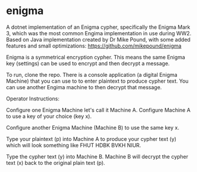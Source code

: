 # enigma
A dotnet implementation of an Enigma cypher, specifically the Enigma Mark 3, which was the most common Engima implementation in use during WW2. Based on Java implementation created by Dr Mike Pound, with some added features and small optimizations: https://github.com/mikepound/enigma

Enigma is a symmetrical encryption cypher. This means the same Enigma key (settings) can be used to encrypt and then decrypt a message. 

To run, clone the repo. There is a console application (a digital Enigma Machine) that you can use to to enter plaintext to produce cypher text. You can use another Engima machine to then decrypt that message.

Operator Instructions:

Configure one Enigma Machine let's call it Machine A. Configure Machine A to use a key of your choice (key x).

Configure another Enigma Machine (Machine B) to use the same key x. 

Type your plaintext (p) into Machine A to produce your cypher text (y) which will look something like FHUT HDBK BVKH NIUR.

Type the cypher text (y) into Machine B. Machine B will decrypt the cypher text (x) back to the original plain text (p).
